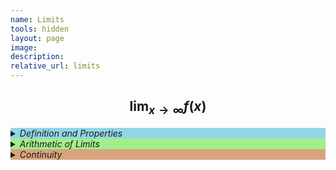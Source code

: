 ```yaml
---
name: Limits
tools: hidden
layout: page
image: 
description:
relative_url: limits
---
```


## $$\displaystyle{\lim_{x \rightarrow \infty} f(x)}$$
<details closed style='background-color:#92d5e6'><summary markdown="span" ><em>Definition and Properties</em></summary>
<details open><summary markdown="span" class="notriangle"></summary>
<img src="../../assets/expectation/expectation-properties.svg">
</details>
</details>
<details closed style='background-color:#A1EF8B'><summary markdown="span" ><em>Arithmetic of Limits</em></summary>
<details open><summary markdown="span" class="notriangle"></summary>
<img src="../../assets/expectation/expectation-properties.svg">
</details>
</details>

<details closed style='background-color:#D8A47F'><summary markdown="span" ><em>Continuity</em></summary>
<details open><summary markdown="span" class="notriangle"></summary>
<img src="../../assets/expectation/variance.svg">
</details>
</details>
<br>
